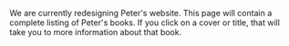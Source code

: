We are currently redesigning Peter's website. This page will contain a complete listing of Peter's books. If you click on a cover or title, that will take you to more information about that book.
